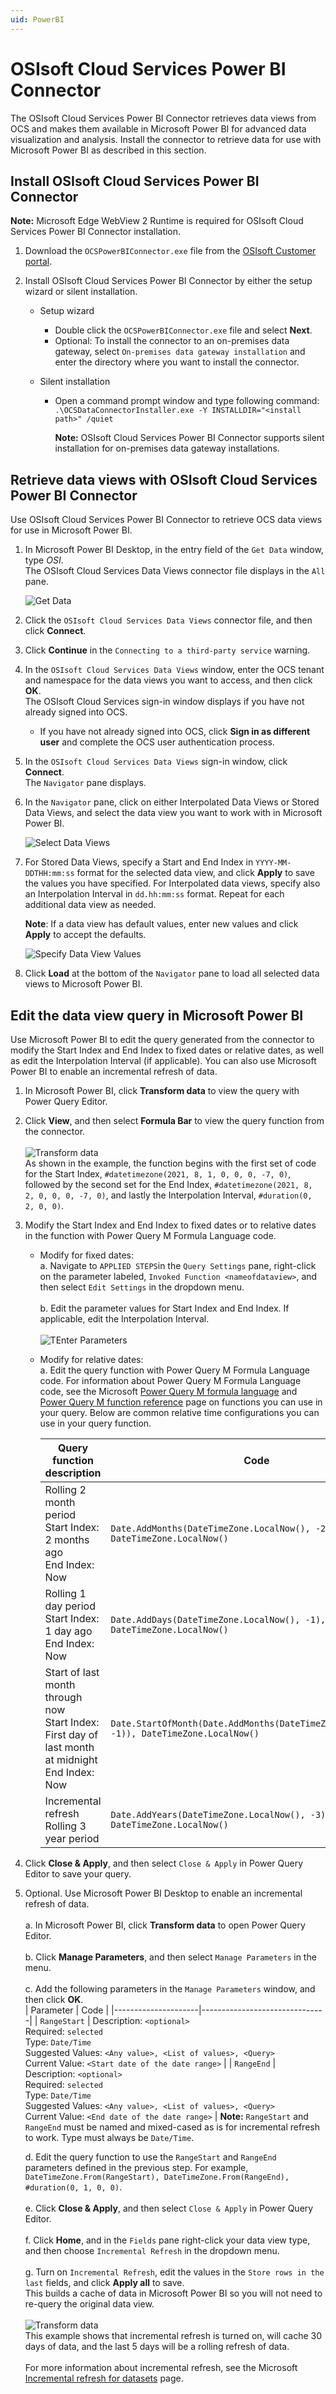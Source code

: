 ```yaml
---
uid: PowerBI
---
```


# OSIsoft Cloud Services Power BI Connector

The OSIsoft Cloud Services Power BI Connector retrieves data views from OCS and makes them available in Microsoft Power BI for advanced data visualization and analysis. Install the connector to retrieve data for use with Microsoft Power BI as described in this section.<br>

## Install OSIsoft Cloud Services Power BI Connector

**Note:** Microsoft Edge WebView 2 Runtime is required for OSIsoft Cloud Services Power BI Connector installation.

1. Download the `OCSPowerBIConnector.exe` file from the [OSIsoft Customer portal](https://customers.osisoft.com/s/products).

1. Install OSIsoft Cloud Services Power BI Connector by either the setup wizard or silent installation.

    - Setup wizard
        - Double click the `OCSPowerBIConnector.exe` file and select **Next**.<br>
        - Optional: To install the connector to an on-premises data gateway, select `On-premises data gateway installation` and enter the directory where you want to install the connector.<br>

    - Silent installation
        - Open a command prompt window and type following command:<br>
        `.\OCSDataConnectorInstaller.exe -Y INSTALLDIR="<install path>" /quiet`<br>

             **Note:** OSIsoft Cloud Services Power BI Connector supports silent installation for on-premises data gateway installations.

## Retrieve data views with OSIsoft Cloud Services Power BI Connector

Use OSIsoft Cloud Services Power BI Connector to retrieve OCS data views for use in Microsoft Power BI.

1. In Microsoft Power BI Desktop, in the entry field of the `Get Data` window, type *OSI*.<br>The OSIsoft Cloud Services Data Views connector file displays in the `All` pane.

   ![Get Data](./images/get-data.png)

1. Click the `OSIsoft Cloud Services Data Views` connector file, and then click **Connect**.

1. Click **Continue** in the `Connecting to a third-party service` warning.

1. In the `OSIsoft Cloud Services Data Views` window, enter the OCS tenant and namespace for the data views you want to access, and then click **OK**.<br>The OSIsoft Cloud Services sign-in window displays if you have not already signed into OCS.

    - If you have not already signed into OCS, click **Sign in as different user** and complete the OCS user authentication process.

1. In the `OSIsoft Cloud Services Data Views` sign-in window, click **Connect**.<br>The `Navigator` pane displays.

1. In the `Navigator` pane, click on either Interpolated Data Views or Stored Data Views, and select the data view you want to work with in Microsoft Power BI.

   ![Select Data Views](./images/click-data-view-box.png)

1. For Stored Data Views, specify a Start and End Index in `YYYY-MM-DDTHH:mm:ss` format for the selected data view, and click **Apply** to save the values you have specified. For Interpolated data views, specify also an Interpolation Interval in `dd.hh:mm:ss` format. Repeat for each additional data view as needed.

    **Note**: If a data view has default values, enter new values and click **Apply** to accept the defaults.

   ![Specify Data View Values](./images/specify-values.png)

1. Click **Load** at the bottom of the `Navigator` pane to load all selected data views to Microsoft Power BI.<br>

## Edit the data view query in Microsoft Power BI

Use Microsoft Power BI to edit the query generated from the connector to modify the Start Index and End Index to fixed dates or relative dates, as well as edit the Interpolation Interval (if applicable). You can also use Microsoft Power BI to enable an incremental refresh of data.

1. In Microsoft Power BI, click **Transform data** to view the query with Power Query Editor.<br>

1. Click **View**, and then select **Formula Bar** to view the query function from the connector.<br><br>
    ![Transform data](./images/mspowerbi-function.png)<br>
 As shown in the example, the function begins with the first set of code for the Start Index, `#datetimezone(2021, 8, 1, 0, 0, 0, -7, 0)`, followed by the second set for the End Index, `#datetimezone(2021, 8, 2, 0, 0, 0, -7, 0)`, and lastly the Interpolation Interval, `#duration(0, 2, 0, 0)`.

1. Modify the Start Index and End Index to fixed dates or to relative dates in the function with Power Query M Formula Language code. <br>
    - Modify for fixed dates:<br>
        a. Navigate to `APPLIED STEPS`in the `Query Settings` pane, right-click on the parameter labeled, `Invoked Function <nameofdataview>`, and then select `Edit Settings` in the dropdown menu.<br><br>
        b. Edit the parameter values for Start Index and End Index. If applicable, edit the Interpolation Interval.<br><br>
        ![TEnter Parameters](./images/mspowerbi-enter-parameters.png)
    - Modify for relative dates:<br>
        a. Edit the query function with Power Query M Formula Language code. For information about Power Query M Formula Language code, see the Microsoft [Power Query M formula language](https://docs.microsoft.com/en-us/powerquery-m/) and [Power Query M function reference](https://docs.microsoft.com/en-us/powerquery-m/power-query-m-function-reference) page on functions you can use in your query. Below are common relative time configurations you can use in your query function.

        | Query function description                                                      | Code                          |
        |-------------------------------------------------------------------------------------------------|-------------------------------|
        | Rolling 2 month period<br>Start Index: 2 months ago<br>End Index: Now | `Date.AddMonths(DateTimeZone.LocalNow(), -2), DateTimeZone.LocalNow()` |
        | Rolling 1 day period<br>Start Index: 1 day ago<br>End Index: Now | `Date.AddDays(DateTimeZone.LocalNow(), -1), DateTimeZone.LocalNow()` |
        | Start of last month through now<br>Start Index: First day of last month at midnight<br>End Index: Now | `Date.StartOfMonth(Date.AddMonths(DateTimeZone.LocalNow(), -1)), DateTimeZone.LocalNow()` |
        | Incremental refresh<br>Rolling 3 year period  | `Date.AddYears(DateTimeZone.LocalNow(), -3), DateTimeZone.LocalNow()` |<br>

1. Click **Close & Apply**, and then select `Close & Apply` in Power Query Editor to save your query.
1. Optional. Use Microsoft Power BI Desktop to enable an incremental refresh of data.<br><br>
     a. In Microsoft Power BI, click **Transform data** to open Power Query Editor.<br><br>
     b. Click **Manage Parameters**, and then select `Manage Parameters` in the menu.<br><br>
     c. Add the following parameters in the `Manage Parameters` window, and then click **OK**.<br>
        | Parameter              | Code                          |
         |---------------------|-------------------------------|
        | `RangeStart` | Description: `<optional>`<br> Required: `selected`<br> Type: `Date/Time`<br> Suggested Values: `<Any value>, <List of values>, <Query>`<br> Current Value: `<Start date of the date range>` |
        | `RangeEnd` | Description: `<optional>`<br> Required: `selected`<br> Type: `Date/Time`<br> Suggested Values: `<Any value>, <List of values>, <Query>`<br> Current Value: `<End date of the date range>` |
     **Note:** `RangeStart` and `RangeEnd` must be named and mixed-cased as is for incremental refresh to work. Type must always be `Date/Time`.

     d. Edit the query function to use the `RangeStart` and `RangeEnd` parameters defined in the previous step. For example,
     `DateTimeZone.From(RangeStart), DateTimeZone.From(RangeEnd), #duration(0, 1, 0, 0)`.<br><br>
     e. Click **Close & Apply**, and then select `Close & Apply` in Power Query Editor.<br><br>
     f. Click **Home**, and in the `Fields` pane right-click your data view type, and then choose `Incremental Refresh` in the dropdown menu.<br><br>
     g. Turn on `Incremental Refresh`, edit the values in the `Store rows in the last` fields, and click **Apply all** to save.<br>This builds a cache of data in Microsoft Power BI so you will not need to re-query the original data view.<br><br>
     ![Transform data](./images/mspowerbi-incremental-refresh.png)<br>
     This example shows that incremental refresh is turned on, will cache 30 days of data, and the last 5 days will be a rolling refresh of data.<br><br>
    For more information about incremental refresh, see the Microsoft  [Incremental refresh for datasets](https://docs.microsoft.com/en-us/power-bi/connect-data/incremental-refresh-overview) page.
